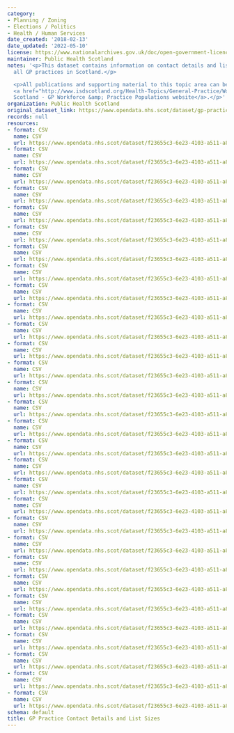 ```yaml
---
category:
- Planning / Zoning
- Elections / Politics
- Health / Human Services
date_created: '2018-02-13'
date_updated: '2022-05-10'
license: https://www.nationalarchives.gov.uk/doc/open-government-licence/version/3/
maintainer: Public Health Scotland
notes: '<p>This dataset contains information on contact details and list sizes for
  all GP practices in Scotland.</p>

  <p>All publications and supporting material to this topic area can be found on the
  <a href="http://www.isdscotland.org/Health-Topics/General-Practice/Workforce-and-Practice-Populations/">ISD
  Scotland - GP Workforce &amp; Practice Populations website</a>.</p>'
organization: Public Health Scotland
original_dataset_link: https://www.opendata.nhs.scot/dataset/gp-practice-contact-details-and-list-sizes
records: null
resources:
- format: CSV
  name: CSV
  url: https://www.opendata.nhs.scot/dataset/f23655c3-6e23-4103-a511-a80d998adb90/resource/8175c9ac-6953-4636-b151-f3946ef0fb80/download/practice_contactdetails_apr2022-open-data.csv
- format: CSV
  name: CSV
  url: https://www.opendata.nhs.scot/dataset/f23655c3-6e23-4103-a511-a80d998adb90/resource/1f76c338-7890-4ee7-b1bd-4d837cc1d50a/download/practice_contactdetails_jan2022.csv
- format: CSV
  name: CSV
  url: https://www.opendata.nhs.scot/dataset/f23655c3-6e23-4103-a511-a80d998adb90/resource/14ef935c-a00d-4d39-9f04-228911ca5d0c/download/practice_contactdetails_oct2021-open-data.csv
- format: CSV
  name: CSV
  url: https://www.opendata.nhs.scot/dataset/f23655c3-6e23-4103-a511-a80d998adb90/resource/ce260981-c217-4291-978e-9e6ba2171747/download/practice_contactdetails_jul2021-open-data.csv
- format: CSV
  name: CSV
  url: https://www.opendata.nhs.scot/dataset/f23655c3-6e23-4103-a511-a80d998adb90/resource/a794d603-95ab-4309-8c92-b48970478c14/download/practice_contactdetails_apr2021-open-data.csv
- format: CSV
  name: CSV
  url: https://www.opendata.nhs.scot/dataset/f23655c3-6e23-4103-a511-a80d998adb90/resource/42fd7367-b61f-448c-a268-2a6192c7df8d/download/practice_contactdetails_jan2021-open-data.csv
- format: CSV
  name: CSV
  url: https://www.opendata.nhs.scot/dataset/f23655c3-6e23-4103-a511-a80d998adb90/resource/42391720-7dcb-48a2-8070-b9d63b246ac6/download/practice_contactdetails_oct2020-open-data.csv
- format: CSV
  name: CSV
  url: https://www.opendata.nhs.scot/dataset/f23655c3-6e23-4103-a511-a80d998adb90/resource/3a3bc00b-9780-4b97-8120-2d5da5c8a619/download/practice_contactdetails_jul2020-open-data.csv
- format: CSV
  name: CSV
  url: https://www.opendata.nhs.scot/dataset/f23655c3-6e23-4103-a511-a80d998adb90/resource/779053ce-75ce-4aa1-9f40-51b7f33efa2b/download/practice_contactdetails_apr2020-open-data.csv
- format: CSV
  name: CSV
  url: https://www.opendata.nhs.scot/dataset/f23655c3-6e23-4103-a511-a80d998adb90/resource/a444ae58-9f8c-4447-90d8-5c8641171bb7/download/practice_contactdetails_jan2020-open-data.csv
- format: CSV
  name: CSV
  url: https://www.opendata.nhs.scot/dataset/f23655c3-6e23-4103-a511-a80d998adb90/resource/c01dc5f3-86ea-4a3d-8e0c-1d29f04a85d7/download/practice_contactdetails_oct2019-open-data.csv
- format: CSV
  name: CSV
  url: https://www.opendata.nhs.scot/dataset/f23655c3-6e23-4103-a511-a80d998adb90/resource/204bf88e-a2e7-4e57-8515-66c2f4ee4c28/download/practice_contactdetails_jul2019-open-data.csv
- format: CSV
  name: CSV
  url: https://www.opendata.nhs.scot/dataset/f23655c3-6e23-4103-a511-a80d998adb90/resource/efd05110-fcf8-4d67-94cf-656f0176eeae/download/practice_contactdetails_apr2019-open-data.csv
- format: CSV
  name: CSV
  url: https://www.opendata.nhs.scot/dataset/f23655c3-6e23-4103-a511-a80d998adb90/resource/aa9bb31e-781d-44c9-95c9-f0476526d9f2/download/practice_contactdetails_jan2019-open-data.csv
- format: CSV
  name: CSV
  url: https://www.opendata.nhs.scot/dataset/f23655c3-6e23-4103-a511-a80d998adb90/resource/34f02dbe-2827-47ae-821f-d529e26075cd/download/gppractices20181001.csv
- format: CSV
  name: CSV
  url: https://www.opendata.nhs.scot/dataset/f23655c3-6e23-4103-a511-a80d998adb90/resource/57c17aad-1454-4348-87f8-8a98e990339e/download/gppractices20180701.csv
- format: CSV
  name: CSV
  url: https://www.opendata.nhs.scot/dataset/f23655c3-6e23-4103-a511-a80d998adb90/resource/9dd8bbf8-a774-4726-8541-f37c8e6f2331/download/gppractices20180401.csv
- format: CSV
  name: CSV
  url: https://www.opendata.nhs.scot/dataset/f23655c3-6e23-4103-a511-a80d998adb90/resource/94834d4d-5527-4a8d-84fb-edabbb3b48f7/download/gppractices20180101.csv
- format: CSV
  name: CSV
  url: https://www.opendata.nhs.scot/dataset/f23655c3-6e23-4103-a511-a80d998adb90/resource/f772f188-a1cb-4d07-9335-3c02dd55cd33/download/gppractices20171001.csv
- format: CSV
  name: CSV
  url: https://www.opendata.nhs.scot/dataset/f23655c3-6e23-4103-a511-a80d998adb90/resource/1bea9689-132a-4d69-97bc-1ca2abcfd0bc/download/gppractices20170701.csv
- format: CSV
  name: CSV
  url: https://www.opendata.nhs.scot/dataset/f23655c3-6e23-4103-a511-a80d998adb90/resource/7b7f8361-eb7b-4e18-974c-a863205132e1/download/gppractices20170401.csv
- format: CSV
  name: CSV
  url: https://www.opendata.nhs.scot/dataset/f23655c3-6e23-4103-a511-a80d998adb90/resource/11367b8e-a3da-4dfb-98e5-3e8acb878257/download/gppractices20170101.csv
- format: CSV
  name: CSV
  url: https://www.opendata.nhs.scot/dataset/f23655c3-6e23-4103-a511-a80d998adb90/resource/02d608dd-82b5-4f73-8bd0-f603f0ad6deb/download/gppractices20161001.csv
- format: CSV
  name: CSV
  url: https://www.opendata.nhs.scot/dataset/f23655c3-6e23-4103-a511-a80d998adb90/resource/50293f13-f5ee-409c-9e35-16a81ff63a27/download/gppractices20160701.csv
- format: CSV
  name: CSV
  url: https://www.opendata.nhs.scot/dataset/f23655c3-6e23-4103-a511-a80d998adb90/resource/a3241be3-6cac-4bfe-adf7-b7974de0b806/download/gppractices20160401.csv
- format: CSV
  name: CSV
  url: https://www.opendata.nhs.scot/dataset/f23655c3-6e23-4103-a511-a80d998adb90/resource/fca02075-963b-4556-8927-e4215e229ecc/download/gppractices20160101.csv
- format: CSV
  name: CSV
  url: https://www.opendata.nhs.scot/dataset/f23655c3-6e23-4103-a511-a80d998adb90/resource/9e050d9a-440a-491a-b78a-b9c7795512ef/download/gppractices20151001.csv
- format: CSV
  name: CSV
  url: https://www.opendata.nhs.scot/dataset/f23655c3-6e23-4103-a511-a80d998adb90/resource/b2cb043e-4f34-4eeb-a27e-33a350ae7a80/download/gppractices20150701.csv
- format: CSV
  name: CSV
  url: https://www.opendata.nhs.scot/dataset/f23655c3-6e23-4103-a511-a80d998adb90/resource/58f0fadc-6595-43bd-bfd4-30c5cc2ca387/download/gppractices20150401.csv
- format: CSV
  name: CSV
  url: https://www.opendata.nhs.scot/dataset/f23655c3-6e23-4103-a511-a80d998adb90/resource/ea7cb2c6-3e64-4ca9-8023-4c6ac1e9757d/download/gppractices20150101.csv
schema: default
title: GP Practice Contact Details and List Sizes
---
```


